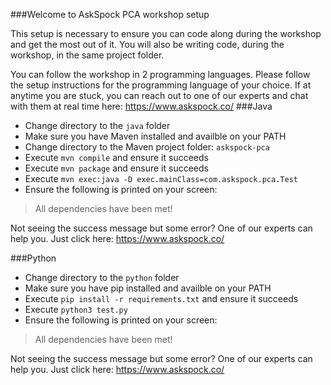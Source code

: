 ###Welcome to AskSpock PCA workshop setup

This setup is necessary to ensure you can code along during the workshop and get the most out of it.
You will also be writing code, during the workshop, in the same project folder.

You can follow the workshop in 2 programming languages. Please follow the setup instructions for the programming language of your choice.
If at anytime you are stuck, you can reach out to one of our experts and chat with them at real time here: https://www.askspock.co/
###Java
- Change directory to the `java` folder
- Make sure you have Maven installed and availble on your PATH
- Change directory to the Maven project folder:  `askspock-pca`
- Execute `mvn compile` and ensure it succeeds
- Execute `mvn package` and ensure it succeeds
- Execute `mvn exec:java -D exec.mainClass=com.askspock.pca.Test`
- Ensure the following is printed on your screen:
> All dependencies have been met!

Not seeing the success message but some error? One of our experts can help you. Just click here: https://www.askspock.co/

###Python
- Change directory to the `python` folder
- Make sure you have pip installed and availble on your PATH
- Execute `pip install -r requirements.txt` and ensure it succeeds
- Execute `python3 test.py`
- Ensure the following is printed on your screen:
> All dependencies have been met!

Not seeing the success message but some error? One of our experts can help you. Just click here: https://www.askspock.co/